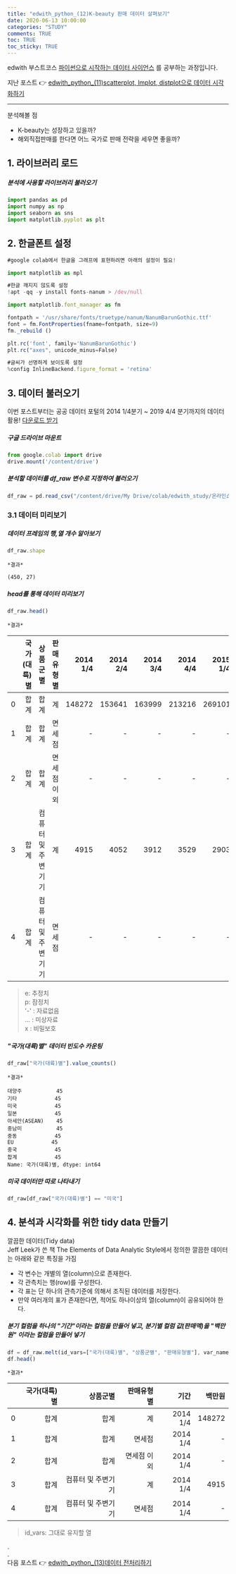 ```yaml
---
title: "edwith_python_(12)K-beauty 판매 데이터 살펴보기"
date: 2020-06-13 10:00:00
categories: "STUDY"
comments: TRUE
toc: TRUE
toc_sticky: TRUE
---
```


edwith 부스트코스 [파이썬으로 시작하는 데이터 사이언스](https://www.edwith.org/boostcourse-ds-510/joinLectures/28137) 를 공부하는 과정입니다.    
  
지난 포스트 :point_right: [edwith_python_(11)scatterplot, lmplot, distplot으로 데이터 시각화하기](https://masunii.github.io/study/edwith_%EA%B1%B4%EA%B0%95%EB%8D%B0%EC%9D%B4%ED%84%B0(6)/)  

--------------------------------------------------------
분석해볼 점  
* K-beauty는 성장하고 있을까?  
* 해외직접판매를 한다면 어느 국가로 판매 전략을 세우면 좋을까?  

## 1. 라이브러리 로드

##### 분석에 사용할 라이브러리 불러오기
```javascript
import pandas as pd
import numpy as np
import seaborn as sns
import matplotlib.pyplot as plt
```

## 2. 한글폰트 설정
```javascript
#google colab에서 한글을 그래프에 표현하려면 아래의 설정이 필요!

import matplotlib as mpl

#한글 깨지지 않도록 설정
!apt -qq -y install fonts-nanum > /dev/null

import matplotlib.font_manager as fm

fontpath = '/usr/share/fonts/truetype/nanum/NanumBarunGothic.ttf'
font = fm.FontProperties(fname=fontpath, size=9)
fm._rebuild ()

plt.rc('font', family='NanumBarunGothic') 
plt.rc("axes", unicode_minus=False)

#글씨가 선명하게 보이도록 설정
%config InlineBackend.figure_format = 'retina'
```

## 3. 데이터 불러오기

이번 포스트부터는 공공 데이터 포털의 2014 1/4분기 ~ 2019 4/4 분기까지의 데이터 활용! [다운로드 받기](http://kosis.kr/statHtml/statHtml.do?orgId=101&tblId=DT_1KE10081&vw_cd=MT_ZTITLE&list_id=JF&seqNo=&lang_mode=ko&language=kor&obj_var_id=&itm_id=&conn_path=MT_ZTITLE)

##### 구글 드라이브 마운트
```javascript
from google.colab import drive
drive.mount('/content/drive')
```

##### 분석할 데이터를 df_raw 변수로 지정하여 불러오기
```javascript
df_raw = pd.read_csv("/content/drive/My Drive/colab/edwith_study/온라인쇼핑_해외직접판매액.csv", encoding="cp949")
```

### 3.1 데이터 미리보기

##### 데이터 프레임의 행,열 개수 알아보기
```javascript
df_raw.shape
```

`*결과*`  
```
(450, 27)
```

##### head를 통해 데이터 미리보기
```javascript
df_raw.head()
```

`*결과*`  

|   | 국가(대륙)별 |           상품군별 |  판매유형별 | 2014 1/4 | 2014 2/4 | 2014 3/4 | 2014 4/4 | 2015 1/4 | 2015 2/4 | 2015 3/4 | 2015 4/4 | 2016 1/4 | 2016 2/4 | 2016 3/4 | 2016 4/4 | 2017 1/4 | 2017 2/4 | 2017 3/4 | 2017 4/4 | 2018 1/4 | 2018 2/4 | 2018 3/4 | 2018 4/4 | 2019 1/4 | 2019 2/4 | 2019 3/4 | 2019 4/4 |   |
|--:|-------------:|-------------------:|------------:|---------:|---------:|---------:|---------:|---------:|---------:|---------:|---------:|---------:|---------:|---------:|---------:|---------:|---------:|---------:|---------:|---------:|---------:|---------:|---------:|---------:|---------:|---------:|---------:|---|
| 0 |         합계 |               합계 |          계 |   148272 |   153641 |   163999 |   213216 |   269101 |   271784 |   268421 |   450568 |   511395 |   494391 |   560853 |   726741 |   768504 |   574551 |   749612 |   858240 |   833672 |   897205 |   921586 |   974060 |  1250236 |  1344404 |  1525396 |  1879499 |   |
| 1 |         합계 |               합계 |      면세점 |        - |        - |        - |        - |        - |        - |        - |        - |        - |        - |        - |        - |   610257 |   441096 |   610630 |   677884 |   665613 |   725319 |   761836 |   770656 |  1070693 |  1157158 |  1336372 |  1655635 |   |
| 2 |         합계 |               합계 | 면세점 이외 |        - |        - |        - |        - |        - |        - |        - |        - |        - |        - |        - |        - |   158247 |   133455 |   138982 |   180356 |   168059 |   171886 |   159750 |   203404 |   179543 |   187246 |   189024 |   223864 |   |
| 3 |         합계 | 컴퓨터 및 주변기기 |          계 |     4915 |     4052 |     3912 |     3529 |     2903 |     2697 |     3804 |     4048 |     4211 |     3693 |     3160 |     3270 |     2610 |     2043 |     2018 |     2158 |     5236 |     3854 |     4320 |     4511 |     3702 |     4038 |     3670 |     3826 |   |
| 4 |         합계 | 컴퓨터 및 주변기기 |      면세점 |        - |        - |        - |        - |        - |        - |        - |        - |        - |        - |        - |        - |        5 |        3 |        5 |        1 |        2 |        6 |        1 |      215 |        2 |        0 |        1 |       70 |   |


> e: 추정치  
p: 잠정치  
'-' : 자료없음  
... : 미상자료  
x : 비밀보호  

##### "국가(대륙)별" 데이터 빈도수 카운팅
```javascript
df_raw["국가(대륙)별"].value_counts()
```
`*결과*`  
```
대양주           45
기타            45
미국            45
일본            45
아세안(ASEAN)    45
중남미           45
중동            45
EU            45
중국            45
합계            45
Name: 국가(대륙)별, dtype: int64
```

##### 미국 데이터만 따로 나타내기
```javascript
df_raw[df_raw["국가(대륙)별"] == "미국"]
```

## 4. 분석과 시각화를 위한 tidy data 만들기  

깔끔한 데이터(Tidy data)  
Jeff Leek가 쓴 책 The Elements of Data Analytic Style에서 정의한 깔끔한 데이터는 아래와 같은 특징을 가짐  

* 각 변수는 개별의 열(column)으로 존재한다.
* 각 관측치는 행(row)를 구성한다.
* 각 표는 단 하나의 관측기준에 의해서 조직된 데이터를 저장한다.
* 만약 여러개의 표가 존재한다면, 적어도 하나이상의 열(column)이 공유되어야 한다.

##### 분기 컬럼을 하나의 "기간"이라는 컬럼을 만들어 넣고, 분기별 컬럼 값(판매액)을 "백만원" 이라는 컬럼을 만들어 넣기
```javascript
df = df_raw.melt(id_vars=["국가(대륙)별", "상품군별", "판매유형별"], var_name="기간", value_name="백만원")
df.head()
```

`*결과*`  

|   | 국가(대륙)별 |           상품군별 |  판매유형별 |     기간 | 백만원 |
|--:|-------------:|-------------------:|------------:|---------:|-------:|
| 0 |         합계 |               합계 |          계 | 2014 1/4 | 148272 |
| 1 |         합계 |               합계 |      면세점 | 2014 1/4 |      - |
| 2 |         합계 |               합계 | 면세점 이외 | 2014 1/4 |      - |
| 3 |         합계 | 컴퓨터 및 주변기기 |          계 | 2014 1/4 |   4915 |
| 4 |         합계 | 컴퓨터 및 주변기기 |      면세점 | 2014 1/4 |      - |  

> id_vars: 그대로 유지할 열  

.  
.  
다음 포스트 :point_right: [edwith_python_(13)데이터 전처리하기](https://masunii.github.io/study/edwith_K-beauty(2)/)  
